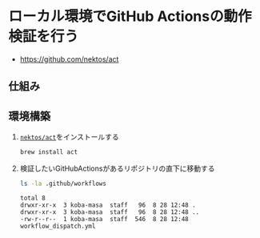 # ローカル環境でGitHub Actionsの動作検証を行う

- https://github.com/nektos/act

## 仕組み


## 環境構築
1. [`nektos/act`](https://github.com/nektos/act#installation)をインストールする
   ```sh
   brew install act
   ```

2. 検証したいGitHubActionsがあるリポジトリの直下に移動する
   ```sh
   ls -la .github/workflows
   ```
   ```
   total 8
   drwxr-xr-x  3 koba-masa  staff   96  8 28 12:48 .
   drwxr-xr-x  3 koba-masa  staff   96  8 28 12:48 ..
   -rw-r--r--  1 koba-masa  staff  546  8 28 12:48 workflow_dispatch.yml
   ```
